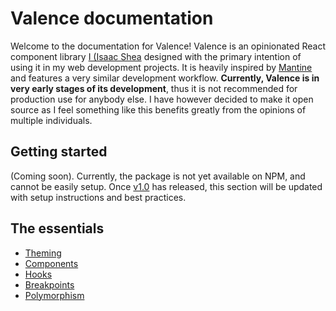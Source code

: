 # Valence documentation
Welcome to the documentation for Valence! Valence is an opinionated React component library [I (Isaac Shea](https://isaacshea.com/) designed with the primary intention of using it in my web development projects. It is heavily inspired by [Mantine](https://mantine.dev/) and features a very similar development workflow. **Currently, Valence is in very early stages of its development**, thus it is not recommended for production use for anybody else. I have however decided to make it open source as I feel something like this benefits greatly from the opinions of multiple individuals.

## Getting started
(Coming soon). Currently, the package is not yet available on NPM, and cannot be easily setup. Once [v1.0](https://github.com/orgs/valence-dev/projects/1) has released, this section will be updated with setup instructions and best practices.

## The essentials
- [Theming](core/valence-provider.md)
- [Components](components/components.md)
- [Hooks](hooks/hooks.md)
- [Breakpoints](core/breakpoints.md)
- [Polymorphism](core/polymorphism.md)
